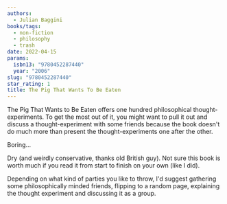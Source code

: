 ```yaml
---
authors:
  - Julian Baggini
books/tags:
  - non-fiction
  - philosophy
  - trash
date: 2022-04-15
params:
  isbn13: "9780452287440"
  year: "2006"
slug: "9780452287440"
star_rating: 1
title: The Pig That Wants To Be Eaten
---
```


The Pig That Wants to Be Eaten offers one hundred philosophical thought-experiments. To get the most out of it, you might want to pull it out and discuss a thought-experiment with some friends because the book doesn't do much more than present the thought-experiments one after the other.

<!--more-->

Boring...

Dry (and weirdly conservative, thanks old British guy). Not sure this book is worth much if you read it from start to finish on your own (like I did).

Depending on what kind of parties you like to throw, I'd suggest gathering some philosophically minded friends, flipping to a random page, explaining the thought experiment and discussing it as a group.
